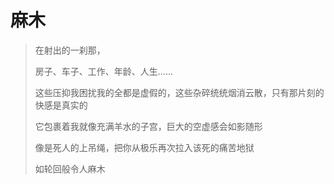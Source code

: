 # 麻木

> 在射出的一刹那，
>
> 房子、车子、工作、年龄、人生......
>
> 这些压抑我困扰我的全都是虚假的，这些杂碎统统烟消云散，只有那片刻的快感是真实的
>
> 它包裹着我就像充满羊水的子宫，巨大的空虚感会如影随形
>
> 像是死人的上吊绳，把你从极乐再次拉入该死的痛苦地狱
>
> 如轮回般令人麻木

